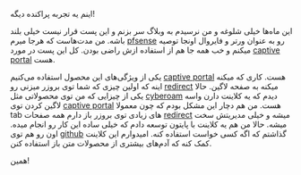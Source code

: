 اینم یه تجربه پراکنده دیگه!

این ماه‌ها خیلی شلوغه و من نرسیدم به وبلاگ سر بزنم و این پست قرار نیست خیلی بلند باشه. من مدت‌هاست که هرجا میرم [pfsense] رو به عنوان ورتر و فایروال اونجا توصیه میکنم و خب همه جا هم از استفاده ازش راضی بودن. کل این پست در مورد [captive portal] هست. 

یکی از ویژگی‌های این محصول استفاده می‌کنیم [captive portal] هست. کاری که میکنه اینه که اولین چیزی که شما توی بروزر میزنی رو [redirect] میکنه به صفحه لاگین. حالا یکی از چیزایی که من توی محصولاتی مثل [cyberoam] دیدم که یه کلاینت دارن واسه لاگین کردن توی [captive portal] هست. من هم دچار این مشکل بودم که چون معمولا tab های زیادی توی بروزر باز دارم همه صفحات [redirect] میشه و خیلی مدیریتش سخت میشه. حالا من هم یه کلاینت با پایتون توسعه دادم که خیلی ساده این کار رو انجام میده. اون رو هم توی [github] گذاشتم که اگه کسی خواست استفاده کنه. امیدوارم این کلاینت کمک کنه که آدم‌های بیشتری از محصولات متن باز استفاده کنن.

همین!

[pfsense]:http://pfsense.org
[captive portal]:https://en.wikipedia.org/wiki/Captive_portal
[redirect]:https://en.wikipedia.org/wiki/URL_redirection
[github]:https://github.com/yazdan/pfCaptiveLogin
[cyberoam]:https://www.cyberoam.com/

